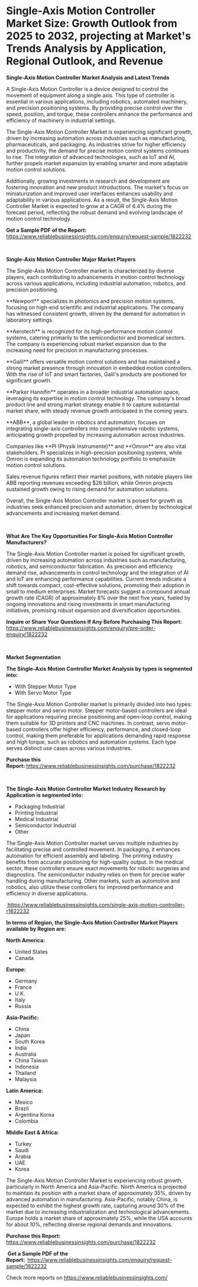 <p><h1>Single-Axis Motion Controller Market Size: Growth Outlook from 2025 to 2032, projecting at Market's Trends Analysis by Application, Regional Outlook, and Revenue</h1></p><p><strong>Single-Axis Motion Controller Market Analysis and Latest Trends</strong></p>
<p><p>A Single-Axis Motion Controller is a device designed to control the movement of equipment along a single axis. This type of controller is essential in various applications, including robotics, automated machinery, and precision positioning systems. By providing precise control over the speed, position, and torque, these controllers enhance the performance and efficiency of machinery in industrial settings.</p><p>The Single-Axis Motion Controller Market is experiencing significant growth, driven by increasing automation across industries such as manufacturing, pharmaceuticals, and packaging. As industries strive for higher efficiency and productivity, the demand for precise motion control systems continues to rise. The integration of advanced technologies, such as IoT and AI, further propels market expansion by enabling smarter and more adaptable motion control solutions.</p><p>Additionally, growing investments in research and development are fostering innovation and new product introductions. The market's focus on miniaturization and improved user interfaces enhances usability and adaptability in various applications. As a result, the Single-Axis Motion Controller Market is expected to grow at a CAGR of 6.4% during the forecast period, reflecting the robust demand and evolving landscape of motion control technology.</p></p>
<p><strong>Get a Sample PDF of the Report:&nbsp;</strong> <a href="https://www.reliablebusinessinsights.com/enquiry/request-sample/1822232?utm_campaign=3582&utm_medium=2&utm_source=Github&utm_content=ia&utm_term=12042025&utm_id=single-axis-motion-controller">https://www.reliablebusinessinsights.com/enquiry/request-sample/1822232</a></p>
<p>&nbsp;</p>
<p><strong>Single-Axis Motion Controller Major Market Players</strong></p>
<p><p>The Single-Axis Motion Controller market is characterized by diverse players, each contributing to advancements in motion control technology across various applications, including industrial automation, robotics, and precision positioning.</p><p>**Newport** specializes in photonics and precision motion systems, focusing on high-end scientific and industrial applications. The company has witnessed consistent growth, driven by the demand for automation in laboratory settings.</p><p>**Aerotech** is recognized for its high-performance motion control systems, catering primarily to the semiconductor and biomedical sectors. The company is experiencing robust market expansion due to the increasing need for precision in manufacturing processes.</p><p>**Galil** offers versatile motion control solutions and has maintained a strong market presence through innovation in embedded motion controllers. With the rise of IoT and smart factories, Galil's products are positioned for significant growth.</p><p>**Parker Hannifin** operates in a broader industrial automation space, leveraging its expertise in motion control technology. The company's broad product line and strong market strategy enable it to capture substantial market share, with steady revenue growth anticipated in the coming years.</p><p>**ABB**, a global leader in robotics and automation, focuses on integrating single-axis controllers into comprehensive robotic systems, anticipating growth propelled by increasing automation across industries.</p><p>Companies like **PI (Physik Instrumente)** and **Omron** are also vital stakeholders. PI specializes in high-precision positioning systems, while Omron is expanding its automation technology portfolio to emphasize motion control solutions.</p><p>Sales revenue figures reflect their market positions, with notable players like ABB reporting revenues exceeding $26 billion, while Omron projects sustained growth owing to rising demand for automation solutions.</p><p>Overall, the Single-Axis Motion Controller market is poised for growth as industries seek enhanced precision and automation, driven by technological advancements and increasing market demand.</p></p>
<p>&nbsp;</p>
<p><strong>What Are The Key Opportunities For Single-Axis Motion Controller Manufacturers?</strong></p>
<p><p>The Single-Axis Motion Controller market is poised for significant growth, driven by increasing automation across industries such as manufacturing, robotics, and semiconductor fabrication. As precision and efficiency demand rise, advancements in control technology and the integration of AI and IoT are enhancing performance capabilities. Current trends indicate a shift towards compact, cost-effective solutions, promoting their adoption in small to medium enterprises. Market forecasts suggest a compound annual growth rate (CAGR) of approximately 8% over the next five years, fueled by ongoing innovations and rising investments in smart manufacturing initiatives, promising robust expansion and diversification opportunities.</p></p>
<p><strong>Inquire or Share Your Questions If Any Before Purchasing This Report:</strong> <a href="https://www.reliablebusinessinsights.com/enquiry/pre-order-enquiry/1822232?utm_campaign=3582&utm_medium=2&utm_source=Github&utm_content=ia&utm_term=12042025&utm_id=single-axis-motion-controller">https://www.reliablebusinessinsights.com/enquiry/pre-order-enquiry/1822232</a></p>
<p>&nbsp;</p>
<p><strong>Market Segmentation</strong></p>
<p><strong>The Single-Axis Motion Controller Market Analysis by types is segmented into:</strong></p>
<p><ul><li>With Stepper Motor Type</li><li>With Servo Motor Type</li></ul></p>
<p><p>The Single-Axis Motion Controller market is primarily divided into two types: stepper motor and servo motor. Stepper motor-based controllers are ideal for applications requiring precise positioning and open-loop control, making them suitable for 3D printers and CNC machines. In contrast, servo motor-based controllers offer higher efficiency, performance, and closed-loop control, making them preferable for applications demanding rapid response and high torque, such as robotics and automation systems. Each type serves distinct use cases across various industries.</p></p>
<p><strong>Purchase this Report:&nbsp;</strong><a href="https://www.reliablebusinessinsights.com/purchase/1822232?utm_campaign=3582&utm_medium=2&utm_source=Github&utm_content=ia&utm_term=12042025&utm_id=single-axis-motion-controller">https://www.reliablebusinessinsights.com/purchase/1822232</a></p>
<p>&nbsp;</p>
<p><strong>The Single-Axis Motion Controller Market Industry Research by Application is segmented into:</strong></p>
<p><ul><li>Packaging Industrial</li><li>Printing Industrial</li><li>Medical Industrial</li><li>Semiconductor Industrial</li><li>Other</li></ul></p>
<p><p>The Single-Axis Motion Controller market serves multiple industries by facilitating precise and controlled movement. In packaging, it enhances automation for efficient assembly and labeling. The printing industry benefits from accurate positioning for high-quality output. In the medical sector, these controllers ensure exact movements for robotic surgeries and diagnostics. The semiconductor industry relies on them for precise wafer handling during manufacturing. Other markets, such as automotive and robotics, also utilize these controllers for improved performance and efficiency in diverse applications.</p></p>
<p><a href="https://www.reliablebusinessinsights.com/single-axis-motion-controller-r1822232?utm_campaign=3582&utm_medium=2&utm_source=Github&utm_content=ia&utm_term=12042025&utm_id=single-axis-motion-controller">&nbsp;https://www.reliablebusinessinsights.com/single-axis-motion-controller-r1822232</a></p>
<p><strong>In terms of Region, the Single-Axis Motion Controller Market Players available by Region are:</strong></p>
<p>
    <p> <strong> North America: </strong>
        <ul>
            <li>United States</li>
            <li>Canada</li>
        </ul>
        </p> 
    <p> <strong> Europe: </strong>
        <ul>
            <li>Germany</li>
            <li>France</li>
            <li>U.K.</li>
            <li>Italy</li>
            <li>Russia</li>
        </ul>
        </p> 
    <p> <strong> Asia-Pacific: </strong>
        <ul>
            <li>China</li>
            <li>Japan</li>
            <li>South Korea</li>
            <li>India</li>
            <li>Australia</li>
            <li>China Taiwan</li>
            <li>Indonesia</li>
            <li>Thailand</li>
            <li>Malaysia</li>
        </ul>
        </p> 
    <p> <strong> Latin America: </strong>
        <ul>
            <li>Mexico</li>
            <li>Brazil</li>
            <li>Argentina Korea</li>
            <li>Colombia</li>
        </ul>
        </p> 
    <p> <strong> Middle East & Africa: </strong>
        <ul>
            <li>Turkey</li>
            <li>Saudi</li>
            <li>Arabia</li>
            <li>UAE</li>
            <li>Korea</li>
        </ul>
    </p>
    </p>
<p><p>The Single-Axis Motion Controller Market is experiencing robust growth, particularly in North America and Asia-Pacific. North America is projected to maintain its position with a market share of approximately 35%, driven by advanced automation in manufacturing. Asia-Pacific, notably China, is expected to exhibit the highest growth rate, capturing around 30% of the market due to increasing industrialization and technological advancements. Europe holds a market share of approximately 25%, while the USA accounts for about 10%, reflecting diverse regional demands and innovations.</p></p>
<p><strong>Purchase this Report: </strong><a href="https://www.reliablebusinessinsights.com/purchase/1822232?utm_campaign=3582&utm_medium=2&utm_source=Github&utm_content=ia&utm_term=12042025&utm_id=single-axis-motion-controller">https://www.reliablebusinessinsights.com/purchase/1822232</a></p>
<p>&nbsp;<strong>Get a Sample PDF of the Report:&nbsp;&nbsp;</strong><a href="https://www.reliablebusinessinsights.com/enquiry/request-sample/1822232?utm_campaign=3582&utm_medium=2&utm_source=Github&utm_content=ia&utm_term=12042025&utm_id=single-axis-motion-controller">https://www.reliablebusinessinsights.com/enquiry/request-sample/1822232</a></p>
<p><strong></strong></p>
<p>Check more reports on <a href="https://www.reliablebusinessinsights.com/?utm_campaign=3582&utm_medium=2&utm_source=Github&utm_content=ia&utm_term=12042025&utm_id=single-axis-motion-controller">https://www.reliablebusinessinsights.com/</a></p>